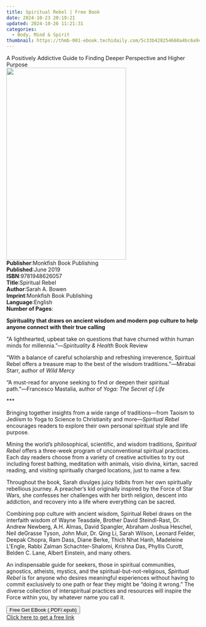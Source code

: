 ```yaml
---
title: Spiritual Rebel | Free Book
date: 2024-10-23 20:19:21
updated: 2024-10-26 11:21:31
categories:
  - Body, Mind & Spirit
thumbnail: https://thmb-001-ebook.techidaily.com/5c33b428254668a4bc6a9c5e9b4df1c5bb745d0305e55316d086e06acea3c692.jpg
---
```

<main id="book-container">
  <div class="flex flex-col">
    <div class="book-brief flex-1 py-6 px-4 sm:p-6 md:py-10 md:px-8">
      <!-- brief-->
      <div class="book-brief-main">
        A Positively Addictive Guide to Finding Deeper Perspective and Higher
        Purpose
      </div>
    </div>
    <div
      class="book-meta-info flex-1 grid gap-4 col-start-1 col-end-3 row-start-1 sm:mb-6 sm:grid-cols-4 lg:gap-6 lg:col-start-2 lg:row-end-6 lg:row-span-6 lg:mb-0"
    >
      <div
        class="book-meta-info-left place-content-center mt-4 p-4 text-sm leading-6 col-start-2 col-span-2 dark:text-slate-400"
      >
        <img
          class="w-full h-500 object-cover rounded-lg sm:h-255 sm:col-span-2 lg:col-span-full"
          src="https://img-001-ebook.techidaily.com/9a8ab81904095365d0346014a568a2e907bc86bd159239b15d04f144755634ea.jpg"
          alt=""
          width="312"
          height="500"
        />
      </div>
      <div
        class="book-meta-info-right mt-2 col-start-1 row-start-2 col-span-3 self-center"
      >
        <!-- meta data  -->
        <div class="flex flex-col px-4 md:px-8">
          <div class="flex-1">
            <strong>Publisher</strong>:<span class="px-2"
              >Monkfish Book Publishing</span
            >
          </div>
          <div class="flex-1">
            <strong>Published</strong>:<span class="px-2">June 2019</span>
          </div>
          <div class="flex-1">
            <strong>ISBN</strong>:<span class="px-2">9781948626057</span>
          </div>
          <div class="flex-1">
            <strong>Title</strong>:<span class="px-2">Spiritual Rebel</span>
          </div>
          <div class="flex-1">
            <strong>Author</strong>:<span class="px-2">Sarah A. Bowen</span>
          </div>
          <div class="flex-1">
            <strong>Imprint</strong>:<span class="px-2"
              >Monkfish Book Publishing</span
            >
          </div>
          <div class="flex-1">
            <strong>Language</strong>:<span class="px-2">English</span>
          </div>
          <div class="flex-1">
            <strong>Number of Pages</strong>:<span class="px-2"></span>
          </div>
        </div>
      </div>
    </div>
    <div class="book-description flex-1 py-6 px-4 sm:p-6 md:py-10 md:px-8">
      <div class="book-description-main">
        <div accordion-content="" id="description">
          <p>
            <b
              >Spirituality that draws on ancient wisdom and modern pop culture
              to help anyone connect with their true calling</b
            >
          </p>
          <p>
            "A lighthearted, upbeat take on questions that have churned within
            human minds for millennia."―<i>Spirituality &amp; Health</i> Book
            Review
          </p>
          <p>
            “With a balance of careful scholarship and refreshing irreverence,
            Spiritual Rebel offers a treasure map to the best of the wisdom
            traditions.”―Mirabai Starr, author of <i>Wild Mercy</i>
          </p>
          <p>
            “A must-read for anyone seeking to find or deepen their spiritual
            path.”―Francesco Mastalia, author of <i>Yoga: The Secret of Life</i>
          </p>
          <p>***</p>
          <p>
            Bringing together insights from a wide range of traditions―from
            Taoism to Jediism to Yoga to Science to Christianity and more―<i
              >Spiritual Rebel</i
            >
            encourages readers to explore their own personal spiritual style and
            life purpose.
          </p>
          <p>
            Mining the world’s philosophical, scientific, and wisdom traditions,
            <i>Spiritual Rebel</i> offers a three-week program of unconventional
            spiritual practices. Each day readers choose from a variety of
            creative activities to try out including forest bathing, meditation
            with animals, visio divina, kirtan, sacred reading, and visiting
            spiritually charged locations, just to name a few.
          </p>
          <p>
            Throughout the book, Sarah divulges juicy tidbits from her own
            spiritually rebellious journey. A preacher’s kid originally inspired
            by the Force of Star Wars, she confesses her challenges with her
            birth religion, descent into addiction, and recovery into a life
            where everything can be sacred.
          </p>
          <p>
            Combining pop culture with ancient wisdom, Spiritual Rebel draws on
            the interfaith wisdom of Wayne Teasdale, Brother David Steindl-Rast,
            Dr. Andrew Newberg, A.H. Almas, David Spangler, Abraham Joshua
            Heschel, Neil deGrasse Tyson, John Muir, Dr. Qing Li, Sarah Wilson,
            Leonard Felder, Deepak Chopra, Ram Dass, Diane Berke, Thich Nhat
            Hanh, Madeleine L'Engle, Rabbi Zalman Schachter-Shalomi, Krishna
            Das, Phyllis Curott, Belden C. Lane, Albert Einstein, and many
            others.
          </p>
          <p>
            An indispensable guide for seekers, those in spiritual communities,
            agnostics, atheists, mystics, and the spiritual-but-not-religious,
            <i>Spiritual Rebel</i> is for anyone who desires meaningful
            experiences without having to commit exclusively to one path or fear
            they might be “doing it wrong.” The diverse collection of
            interspiritual practices and resources will inspire the Force within
            you, by whatever name you call it.
          </p>
        </div>
        <div class="accordion-fader"></div>
      </div>
    </div>
    <div class="book-excerpts flex-1 py-6 px-4 sm:p-6 md:py-10 md:px-8"></div>
    <div
      class="book-about-author flex-1 py-6 px-4 sm:p-6 md:py-10 md:px-8"
    ></div>
    <div class="book-free-get flex-1 py-6 px-4 sm:p-6 md:py-10 md:px-8">
      <button
        id="btn-free-get"
        class="bg-blue-500 hover:bg-blue-700 text-white font-bold py-2 px-4 rounded"
      >
        Free Get EBook (.PDF/.epub)
      </button>
      <div id="countdown-display" class="px-2 text-lg mt-2"></div>
      <a
        id="free-link"
        class="hidden bg-blue-500 hover:bg-blue-700 text-white font-bold py-2 px-4 rounded"
        href="https://www.ebooks.com/en-us/book/209688503/spiritual-rebel/sarah-a-bowen/"
        target="_blank"
        >Click here to get a free link</a
      >
    </div>
    <script>
      let countdownTime = 0;
      let countdownInterval = null;
      document
        .getElementById('btn-free-get')
        .addEventListener('click', startCountdown);
      function startCountdown() {
        countdownTime = new Date().getTime() + 60000 * 3;
        countdownInterval = setInterval(updateCountdown, 1000);
        document.getElementById('btn-free-get').disabled = true;
        document
          .getElementById('btn-free-get')
          .classList.add('bg-gray-500', 'cursor-not-allowed');
      }
      function updateCountdown() {
        let currentTime = new Date().getTime();
        let timeLeft = countdownTime - currentTime;
        let secondsLeft = Math.floor(timeLeft / 1000);
        document.getElementById('countdown-display').innerHTML =
          `Remaining time: ${secondsLeft} seconds.`;
        if (secondsLeft <= 0) {
          clearInterval(countdownInterval);
          document.getElementById('btn-free-get').classList.add('hidden');
          document.getElementById('free-link').classList.remove('hidden');
          document.getElementById('countdown-display').innerHTML = '';
        }
      }
    </script>
  </div>
</main>
